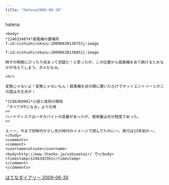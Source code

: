 ```yaml
---
title: "Hatena2009-06-30"
---
```


hatena

```
<body>
*1246334874*扇風機の置場所
f:id:nishiohirokazu:20090630130753j:image

f:id:nishiohirokazu:20090630130852j:image

椅子の隙間にぴったり収まって完璧だ！と思ったが、この位置から扇風機をあて続けるとおなかが冷えてしまう。ダメだなぁ。

<hr>

変態じゃないよ！変態じゃないもん！扇風機を足の間に置いただけでホットエントリーとかこの国は大丈夫か！

*1246369961*小説と技術の関係
「すべてがFになる」より引用
>>
ハードディスクは一ギガバイトの容量があったが、使用量は半分程度であった。
<<

えーー、今まで同時代か少し先の時代のイメージで読んでたのにー。発行は13年前かー。
</body>
<comments>
<comment>
<username>otsune</username>
<body>http://www.thanko.jp/usbseatair/ で</body>
<timestamp>1246342361</timestamp>
</comment>
</comments>
```


[はてなダイアリー 2009-06-30](https://nishiohirokazu.hatenadiary.org/archive/2009/06/30)